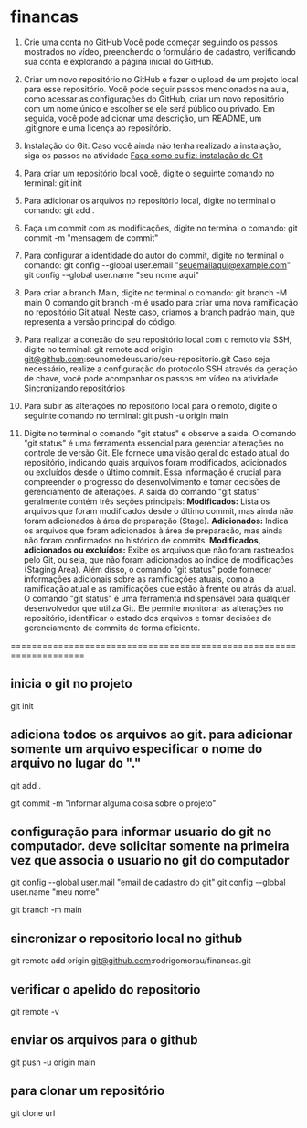 # financas

1. Crie uma conta no GitHub Você pode começar seguindo os passos mostrados no vídeo, preenchendo o formulário de cadastro, verificando sua conta e explorando a página inicial do GitHub. 

2. Criar um novo repositório no GitHub e fazer o upload de um projeto local para esse repositório. Você pode seguir passos mencionados na aula, como acessar as configurações do GitHub, criar um novo repositório com um nome único e escolher se ele será público ou privado. Em seguida, você pode adicionar uma descrição, um README, um .gitignore e uma licença ao repositório. 

3. Instalação do Git: Caso você ainda não tenha realizado a instalação, siga os passos na atividade [Faça como eu fiz: instalação do Git](https://cursos.alura.com.br/course/git-github-compartilhando-colaborando-projetos/task/144999) 

4. Para criar um repositório local você, digite o seguinte comando no terminal: 
    git init

5. Para adicionar os arquivos no repositório local, digite no terminal o comando: 
    git add .

6. Faça um commit com as modificações, digite no terminal o comando: 
    git commit -m "mensagem de commit"

7. Para configurar a identidade do autor do commit, digite no terminal o comando: 
    git config --global user.email "seuemailaqui@example.com" 
    git config --global user.name "seu nome aqui"

8. Para criar a branch Main, digite no terminal o comando: 
    git branch -M main
O comando git branch -m é usado para criar uma nova ramificação no repositório Git atual. Neste caso, criamos a branch padrão main, que representa a versão principal do código. 

9. Para realizar a conexão do seu repositório local com o remoto via SSH, digite no terminal: 
git remote add origin git@github.com:seunomedeusuario/seu-repositorio.git
Caso seja necessário, realize a configuração do protocolo SSH através da geração de chave, você pode acompanhar os passos em vídeo na atividade [Sincronizando repositórios](https://cursos.alura.com.br/course/git-github-compartilhando-colaborando-projetos/task/139310) 

10. Para subir as alterações no repositório local para o remoto, digite o seguinte comando no terminal: 
    git push -u origin main 

11. Digite no terminal o comando "git status" e observe a saída. O comando "git status" é uma ferramenta essencial para gerenciar alterações no controle de versão Git. 
Ele fornece uma visão geral do estado atual do repositório, indicando quais arquivos foram modificados, adicionados ou excluídos desde o último commit. 
Essa informação é crucial para compreender o progresso do desenvolvimento e tomar decisões de gerenciamento de alterações. 
A saída do comando "git status" geralmente contém três seções principais: 
**Modificados:** Lista os arquivos que foram modificados desde o último commit, mas ainda não foram adicionados à área de preparação (Stage). 
**Adicionados:** Indica os arquivos que foram adicionados à área de preparação, mas ainda não foram confirmados no histórico de commits. 
**Modificados, adicionados ou excluídos:** Exibe os arquivos que não foram rastreados pelo Git, ou seja, que não foram adicionados ao índice de modificações (Staging Area). 
Além disso, o comando "git status" pode fornecer informações adicionais sobre as ramificações atuais, como a ramificação atual e as ramificações que estão à frente ou atrás da atual. 
O comando "git status" é uma ferramenta indispensável para qualquer desenvolvedor que utiliza Git. Ele permite monitorar as alterações no repositório, identificar o estado dos arquivos e tomar decisões de gerenciamento de commits de forma eficiente.

====================================================================
## inicia o git no projeto
git init

## adiciona todos os arquivos ao git. para adicionar somente um arquivo especificar o nome do arquivo no lugar do "."
git add .


git commit -m "informar alguma coisa sobre o projeto"


## configuração para informar usuario do git no computador. deve solicitar somente na primeira vez que associa o usuario no git do computador
git config --global user.mail "email de cadastro do git"
git config --global user.name "meu nome"


git branch -m main     

## sincronizar o repositorio local no github
git remote add origin git@github.com:rodrigomorau/financas.git

## verificar o apelido do repositorio
git remote -v

## enviar os arquivos para o github
git push -u origin main

## para clonar um repositório
git clone url
